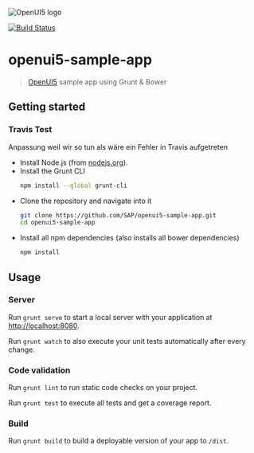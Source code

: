 ![OpenUI5 logo](http://openui5.org/images/OpenUI5_new_big_side.png)

[![Build Status](https://travis-ci.org/ZEIT-GmbH/openui5-sample-app.png?branch=master)](https://travis-ci.org/ZEIT-GmbH/openui5-sample-app)

# openui5-sample-app
> [OpenUI5](https://github.com/SAP/openui5) sample app using Grunt & Bower

## Getting started

### Travis Test

Anpassung weil wir so tun als wäre ein Fehler in Travis aufgetreten


* Install Node.js (from [nodejs.org](http://nodejs.org/)).
* Install the Grunt CLI
    ```sh
    npm install --global grunt-cli
    ```
* Clone the repository and navigate into it
    ```sh
    git clone https://github.com/SAP/openui5-sample-app.git
    cd openui5-sample-app
    ```
* Install all npm dependencies (also installs all bower dependencies)
    ```sh
    npm install
    ```

## Usage
### Server
Run `grunt serve` to start a local server with your application at [http://localhost:8080](http://localhost:8080).

Run `grunt watch` to also execute your unit tests automatically after every change.

### Code validation
Run `grunt lint` to run static code checks on your project.

Run `grunt test` to execute all tests and get a coverage report.

### Build
Run `grunt build` to build a deployable version of your app to `/dist`.
